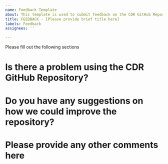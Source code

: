 ```yaml
---
name: Feedback Template
about: This template is used to submit feedback on the CDR GitHub Repository
title: FEEDBACK - [Please provide brief title here]
labels: Feedback
assignees: ''

---
```


Please fill out the following sections

# Is there a problem using the CDR GitHub Repository?

# Do you have any suggestions on how we could improve the repository?

# Please provide any other comments here
